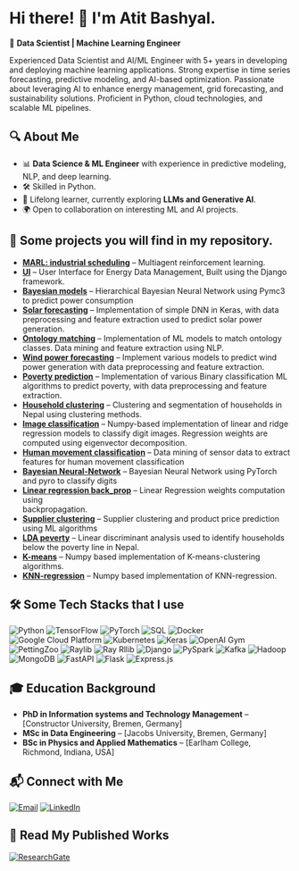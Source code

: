 # Hi there! 👋 I'm Atit Bashyal.   

🚀 **Data Scientist | Machine Learning Engineer**  

Experienced Data Scientist and AI/ML Engineer with 5+ years in developing and deploying machine learning applications. Strong expertise in time series forecasting, predictive modeling, and AI-based optimization. Passionate about leveraging AI to enhance energy management, grid forecasting, and sustainability solutions. Proficient in Python, cloud technologies, and scalable ML pipelines.

## 🔍 About Me
- 📊 **Data Science & ML Engineer** with experience in predictive modeling, NLP, and deep learning.
- 🛠️ Skilled in Python.
- 📖 Lifelong learner, currently exploring **LLMs and Generative AI**.
- 🌍 Open to collaboration on interesting ML and AI projects.

## 📌 Some projects you will find in my repository. 

- **[MARL: industrial scheduling](https://github.com/Atit-Bashyal/marl_schedulling)** – Multiagent reinforcement learning.
- **[UI](https://github.com/Atit-Bashyal/delfine_UI)** – User Interface for Energy Data Management, Built using the Django framework.  
- **[Bayesian models](https://github.com/Atit-Bashyal/Bayesian-Models)** – Hierarchical Bayesian Neural Network using Pymc3 to predict power 
     consumption   
- **[Solar forecasting](https://github.com/Atit-Bashyal/solar)** – Implementation of simple DNN in Keras, with data preprocessing and feature 
     extraction used to predict solar power generation.
- **[Ontology matching](https://github.com/Atit-Bashyal/Ontology-matching)** – Implementation of ML models to match ontology classes. Data mining 
     and feature extraction using NLP. 
- **[Wind power forecasting](https://github.com/Atit-Bashyal/Wind)** – Implement various models to predict wind power generation 
     with data preprocessing and feature extraction.
- **[Poverty prediction](https://github.com/Atit-Bashyal/BINARY-CLASSIFICATION)** – Implementation of various Binary classification ML algorithms to 
     predict poverty, with data preprocessing and feature extraction.
- **[Household clustering](https://github.com/Atit-Bashyal/Husehold-clustering-and-segementation)** – Clustering and segmentation of households in 
     Nepal using clustering methods.
- **[Image classification](https://github.com/Atit-Bashyal/CLASSIFICATION-USING-LINEAR-AND-RIDGE-REGRESSION)** – Numpy-based implementation of linear 
    and ridge regression models to classify digit images. Regression weights are computed using eigenvector decomposition. 
- **[Human movement classification](https://github.com/Atit-Bashyal/DATA-MINING-HUMAN-MOVEMENT-CLASSIFICATION)** – Data mining of sensor data to extract 
     features for human movement classification
- **[Bayesian Neural-Network](https://github.com/Atit-Bashyal/Bayesian_Neural_Network-pyro)** – Bayesian Neural Network using PyTorch and pyro to 
     classify digits 
- **[Linear regression back_prop](https://github.com/Atit-Bashyal/Linear_Regression-Back-Propogation)** – Linear Regression weights computation using  
     backpropagation.
- **[Supplier clustering](https://github.com/Atit-Bashyal/SUPPLIER-CLUSTERING-AND-PRICE-PREDICTION)** – Supplier clustering and product price 
     prediction using ML algorithms
- **[LDA peverty](https://github.com/Atit-Bashyal/STATISTICAL-MODELLING-AND-LINEAR-DISCRIMINANT-ANALYSIS)** – Linear discriminant analysis 
     used to identify households below the poverty line in Nepal.
- **[K-means](https://github.com/Atit-Bashyal/K-MEANS-CLUSTERING)** – Numpy based implementation of K-means-clustering algorithms.
- **[KNN-regression](https://github.com/Atit-Bashyal/KNN-REGRESSON)** – Numpy based implementation of KNN-regression.
     
     
  

## 🛠️ Some Tech Stacks that I use 
![Python](https://img.shields.io/badge/Python-3776AB?style=for-the-badge&logo=python&logoColor=white)
![TensorFlow](https://img.shields.io/badge/TensorFlow-FF6F00?style=for-the-badge&logo=tensorflow&logoColor=white)
![PyTorch](https://img.shields.io/badge/PyTorch-EE4C2C?style=for-the-badge&logo=pytorch&logoColor=white)
![SQL](https://img.shields.io/badge/SQL-4479A1?style=for-the-badge&logo=postgresql&logoColor=white)
![Docker](https://img.shields.io/badge/Docker-2496ED?style=for-the-badge&logo=docker&logoColor=white)
![Google Cloud Platform](https://img.shields.io/badge/GCP-4285F4?style=for-the-badge&logo=google-cloud&logoColor=white)
![Kubernetes](https://img.shields.io/badge/Kubernetes-326CE5?style=for-the-badge&logo=kubernetes&logoColor=white)
![Keras](https://img.shields.io/badge/Keras-D00000?style=for-the-badge&logo=keras&logoColor=white)
![OpenAI Gym](https://img.shields.io/badge/OpenAI_Gym-0081A5?style=for-the-badge&logo=openai&logoColor=white)
![PettingZoo](https://img.shields.io/badge/PettingZoo-FF4500?style=for-the-badge&logo=pettingzoo&logoColor=white)
![Raylib](https://img.shields.io/badge/Raylib-FF6600?style=for-the-badge&logo=raylib&logoColor=white)
![Ray Rllib](https://img.shields.io/badge/Ray_Rllib-007ACC?style=for-the-badge&logo=ray&logoColor=white)
![Django](https://img.shields.io/badge/Django-092E20?style=for-the-badge&logo=django&logoColor=white)
![PySpark](https://img.shields.io/badge/PySpark-FD4F00?style=for-the-badge&logo=apache-spark&logoColor=white)
![Kafka](https://img.shields.io/badge/Kafka-231F20?style=for-the-badge&logo=apache-kafka&logoColor=white)
![Hadoop](https://img.shields.io/badge/Hadoop-66CCFF?style=for-the-badge&logo=apache-hadoop&logoColor=white)
![MongoDB](https://img.shields.io/badge/MongoDB-47A248?style=for-the-badge&logo=mongodb&logoColor=white)
![FastAPI](https://img.shields.io/badge/FastAPI-009688?style=for-the-badge&logo=fastapi&logoColor=white)
![Flask](https://img.shields.io/badge/Flask-000000?style=for-the-badge&logo=flask&logoColor=white)
![Express.js](https://img.shields.io/badge/Express.js-000000?style=for-the-badge&logo=express&logoColor=white)

## 🎓 Education Background
- **PhD in Information systems and Technology Management** – [Constructor University, Bremen, Germany]  
- **MSc in Data Engineering** – [Jacobs University, Bremen, Germany]
- **BSc in Physics and Applied Mathematics** – [Earlham College, Richmond, Indiana, USA]

## 📬 Connect with Me
[![Email](https://img.shields.io/badge/Email-D14836?style=for-the-badge&logo=gmail&logoColor=white)](mailto:atitvilla2@gmail.com)
[![LinkedIn](https://img.shields.io/badge/LinkedIn-0A66C2?style=for-the-badge&logo=linkedin&logoColor=white)](https://www.linkedin.com/in/atit-bashyal-41a076174/)

## 📖 Read My Published Works
[![ResearchGate](https://img.shields.io/badge/ResearchGate-00CCBB?style=for-the-badge&logo=researchgate&logoColor=white)](https://www.researchgate.net/profile/Atit-Bashyal-2)
